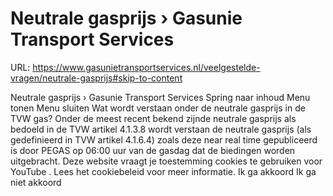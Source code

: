 # Neutrale gasprijs › Gasunie Transport Services

URL: https://www.gasunietransportservices.nl/veelgestelde-vragen/neutrale-gasprijs#skip-to-content

Neutrale gasprijs › Gasunie Transport Services
Spring naar inhoud
Menu tonen
Menu sluiten
Wat wordt verstaan onder de neutrale gasprijs in de TVW gas?
Onder de meest recent bekend zijnde neutrale gasprijs als bedoeld in de TVW artikel 4.1.3.8 wordt verstaan de neutrale gasprijs (als gedefinieerd in TVW artikel 4.1.6.4) zoals deze near real time gepubliceerd is door
PEGAS
op 06:00
uur
van de
gasdag
dat de biedingen worden uitgebracht.
Deze website vraagt je toestemming cookies te gebruiken voor
YouTube
. Lees het
cookiebeleid
voor meer informatie.
Ik ga akkoord
Ik ga niet akkoord